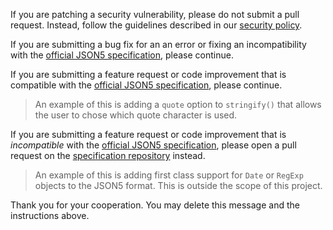 If you are patching a security vulnerability, please do not submit a pull
request. Instead, follow the guidelines described in our
[security policy](../blob/main/SECURITY.md).

If you are submitting a bug fix for an an error or fixing an incompatibility
with the [official JSON5 specification][spec], please continue.

If you are submitting a feature request or code improvement that is compatible
with the [official JSON5 specification][spec], please continue.

> An example of this is adding a `quote` option to `stringify()` that allows the
> user to chose which quote character is used.

If you are submitting a feature request or code improvement that is
*incompatible* with the [official JSON5 specification][spec], please open a pull
request on the [specification repository](https://github.com/json5/json5-spec)
instead.

> An example of this is adding first class support for `Date` or `RegExp`
> objects to the JSON5 format. This is outside the scope of this project.

[spec]: https://json5.github.io/json5-spec/

Thank you for your cooperation. You may delete this message and the instructions
above.
